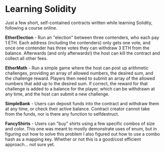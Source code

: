 # Learning Solidity

Just a few short, self-contained contracts written while learning Solidity, following a course online.

**EtherElection** - Run an "election" between three contenders, who each pay 1 ETH. Each address (including the contenders) only gets one vote, and once one contender has three votes they can withdraw 3 ETH from the balance. Afterwards (and only afterwards!) the host can kill the contract and collect all other fees.

**EtherMath** - Run a simple game where the host can post up arithmetic challenges, providing an array of allowed numbers, the desired sum, and the challenge reward. Players then need to submit an array of the allowed numbers that add up to the desired sum. If correct, the reward for that challenge is added to a balance for the player, which can be withdrawn at any time, and the host can submit a new challenge.

**SimpleBank** - Users can deposit funds into the contract and withdraw them at any time, or check their active balance. Contract creator cannot take from the funds, nor is there any function to selfdestruct.

**FancyShirts** - Users can "buy" shirts using a few specific combos of size and color. This one was meant to mostly demonstrate uses of enum, but in figuring out how to solve this problem I also figured out how to use a combo hash as a mapping key. Whether or not this is a good/cost efficient approach... not sure yet.